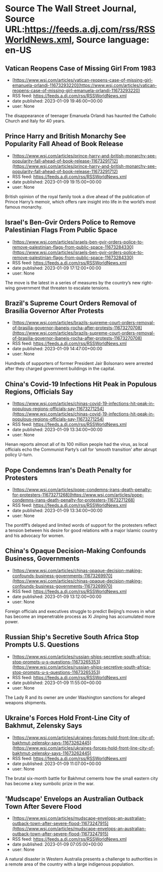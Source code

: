 # Source The Wall Street Journal, Source URL:https://feeds.a.dj.com/rss/RSSWorldNews.xml, Source language: en-US

## Vatican Reopens Case of Missing Girl From 1983
 - [https://www.wsj.com/articles/vatican-reopens-case-of-missing-girl-emanuela-orlandi-11673293220](https://www.wsj.com/articles/vatican-reopens-case-of-missing-girl-emanuela-orlandi-11673293220)
 - RSS feed: https://feeds.a.dj.com/rss/RSSWorldNews.xml
 - date published: 2023-01-09 19:46:00+00:00
 - user: None

The disappearance of teenager Emanuela Orlandi has haunted the Catholic Church and Italy for 40 years.

## Prince Harry and British Monarchy See Popularity Fall Ahead of Book Release
 - [https://www.wsj.com/articles/prince-harry-and-british-monarchy-see-popularity-fall-ahead-of-book-release-11673291712](https://www.wsj.com/articles/prince-harry-and-british-monarchy-see-popularity-fall-ahead-of-book-release-11673291712)
 - RSS feed: https://feeds.a.dj.com/rss/RSSWorldNews.xml
 - date published: 2023-01-09 19:15:00+00:00
 - user: None

British opinion of the royal family took a dive ahead of the publication of Prince Harry’s memoir, which offers rare insight into life in the world’s most famous monarchy.

## Israel's Ben-Gvir Orders Police to Remove Palestinian Flags From Public Space
 - [https://www.wsj.com/articles/israels-ben-gvir-orders-police-to-remove-palestinian-flags-from-public-space-11673284330](https://www.wsj.com/articles/israels-ben-gvir-orders-police-to-remove-palestinian-flags-from-public-space-11673284330)
 - RSS feed: https://feeds.a.dj.com/rss/RSSWorldNews.xml
 - date published: 2023-01-09 17:12:00+00:00
 - user: None

The move is the latest in a series of measures by the country’s new right-wing government that threaten to escalate tensions.

## Brazil's Supreme Court Orders Removal of Brasília Governor After Protests
 - [https://www.wsj.com/articles/brazils-supreme-court-orders-removal-of-brasilia-governor-ibaneis-rocha-after-protests-11673270708](https://www.wsj.com/articles/brazils-supreme-court-orders-removal-of-brasilia-governor-ibaneis-rocha-after-protests-11673270708)
 - RSS feed: https://feeds.a.dj.com/rss/RSSWorldNews.xml
 - date published: 2023-01-09 14:47:00+00:00
 - user: None

Hundreds of supporters of former President Jair Bolsonaro were arrested after they charged government buildings in the capital.

## China's Covid-19 Infections Hit Peak in Populous Regions, Officials Say
 - [https://www.wsj.com/articles/chinas-covid-19-infections-hit-peak-in-populous-regions-officials-say-11673271254](https://www.wsj.com/articles/chinas-covid-19-infections-hit-peak-in-populous-regions-officials-say-11673271254)
 - RSS feed: https://feeds.a.dj.com/rss/RSSWorldNews.xml
 - date published: 2023-01-09 13:34:00+00:00
 - user: None

Henan reports almost all of its 100 million people had the virus, as local officials echo the Communist Party’s call for ‘smooth transition’ after abrupt policy U-turn.

## Pope Condemns Iran's Death Penalty for Protesters
 - [https://www.wsj.com/articles/pope-condemns-irans-death-penalty-for-protesters-11673271268](https://www.wsj.com/articles/pope-condemns-irans-death-penalty-for-protesters-11673271268)
 - RSS feed: https://feeds.a.dj.com/rss/RSSWorldNews.xml
 - date published: 2023-01-09 13:34:00+00:00
 - user: None

The pontiff’s delayed and limited words of support for the protesters reflect a tension between his desire for good relations with a major Islamic country and his advocacy for women.

## China's Opaque Decision-Making Confounds Business, Governments
 - [https://www.wsj.com/articles/chinas-opaque-decision-making-confounds-business-governments-11673269970](https://www.wsj.com/articles/chinas-opaque-decision-making-confounds-business-governments-11673269970)
 - RSS feed: https://feeds.a.dj.com/rss/RSSWorldNews.xml
 - date published: 2023-01-09 13:12:00+00:00
 - user: None

Foreign officials and executives struggle to predict Beijing’s moves in what has become an impenetrable process as Xi Jinping has accumulated more power.

## Russian Ship's Secretive South Africa Stop Prompts U.S. Questions
 - [https://www.wsj.com/articles/russian-ships-secretive-south-africa-stop-prompts-u-s-questions-11673265353](https://www.wsj.com/articles/russian-ships-secretive-south-africa-stop-prompts-u-s-questions-11673265353)
 - RSS feed: https://feeds.a.dj.com/rss/RSSWorldNews.xml
 - date published: 2023-01-09 11:55:00+00:00
 - user: None

The Lady R and its owner are under Washington sanctions for alleged weapons shipments.

## Ukraine's Forces Hold Front-Line City of Bakhmut, Zelensky Says
 - [https://www.wsj.com/articles/ukraines-forces-hold-front-line-city-of-bakhmut-zelensky-says-11673262445](https://www.wsj.com/articles/ukraines-forces-hold-front-line-city-of-bakhmut-zelensky-says-11673262445)
 - RSS feed: https://feeds.a.dj.com/rss/RSSWorldNews.xml
 - date published: 2023-01-09 11:07:00+00:00
 - user: None

The brutal six-month battle for Bakhmut cements how the small eastern city has become a key sumbolic prize in the war.

## 'Mudscape' Envelops an Australian Outback Town After Severe Flood
 - [https://www.wsj.com/articles/mudscape-envelops-an-australian-outback-town-after-severe-flood-11673247915](https://www.wsj.com/articles/mudscape-envelops-an-australian-outback-town-after-severe-flood-11673247915)
 - RSS feed: https://feeds.a.dj.com/rss/RSSWorldNews.xml
 - date published: 2023-01-09 07:05:00+00:00
 - user: None

A natural disaster in Western Australia presents a challenge to authorities in a remote area of the country with a large indigenous population.
